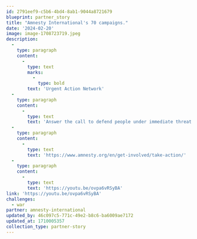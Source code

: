 ```yaml
---
id: 2791eef9-c5b6-4bd4-8ab1-9044a8721679
blueprint: partner_story
title: "Amnesty International's 70 campaigns."
date: '2024-02-20'
image: image-1708723719.jpeg
description:
  -
    type: paragraph
    content:
      -
        type: text
        marks:
          -
            type: bold
        text: 'Urgent Action Network'
  -
    type: paragraph
    content:
      -
        type: text
        text: 'Answer the call to defend people under immediate threat of grave human rights abuse. Review their 70 campaigns worldwide and watch the Urgent Action Video:'
  -
    type: paragraph
    content:
      -
        type: text
        text: 'https://www.amnesty.org/en/get-involved/take-action/'
  -
    type: paragraph
    content:
      -
        type: text
        text: 'https://youtu.be/ovpa6vRSyBA'
link: 'https://youtu.be/ovpa6vRSyBA'
challenges:
  - war
partner: amnesty-international
updated_by: 46c097c5-771c-49e2-b8c6-ba6009ae7172
updated_at: 1710005357
collection_type: partner-story
---
```

